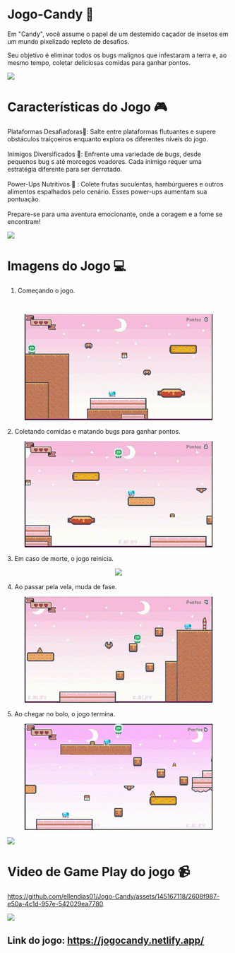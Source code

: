  # Jogo-Candy 🍬

Em "Candy", você assume o papel de um destemido caçador de insetos em um mundo pixelizado repleto de desafios. 

Seu objetivo é eliminar todos os bugs malignos que infestaram a terra e, ao mesmo tempo, coletar deliciosas comidas para ganhar pontos.

<img src="https://user-images.githubusercontent.com/73097560/115834477-dbab4500-a447-11eb-908a-139a6edaec5c.gif">

# Características do Jogo 🎮

Plataformas Desafiadoras🥖: Salte entre plataformas flutuantes e supere obstáculos traiçoeiros enquanto explora os diferentes níveis do jogo.
<br>
<br>
Inimigos Diversificados 🦇: Enfrente uma variedade de bugs, desde pequenos bug s até morcegos voadores. Cada inimigo requer uma estratégia diferente para ser derrotado.
<br>
<br>
Power-Ups Nutritivos 🍕 : Colete frutas suculentas, hambúrgueres e outros alimentos espalhados pelo cenário. Esses power-ups  aumentam sua pontuação.
<br>
<br>
Prepare-se para uma aventura emocionante, onde a coragem e a fome se encontram! 

<img src="https://user-images.githubusercontent.com/73097560/115834477-dbab4500-a447-11eb-908a-139a6edaec5c.gif">

# Imagens do Jogo 💻

1. Começando o jogo.
<br>
<p align="center">
<img src="/img/c1.gif">
</p>
2. Coletando comidas e matando bugs para ganhar pontos.
<p>
<p align="center">
<img src="/img/c2.gif">
</p>
3. Em caso de morte, o jogo reinicia.
<p>
<p align="center">
<img src="/img/c3.gif">
</p>
4. Ao passar pela vela, muda de fase.
<p>
<p align="center">
<img src="/img/c4.gif">
</p>
5. Ao chegar no bolo, o jogo termina.
<p>
<p align="center">
<img src="/img/c5.gif">
</p>

<img src="https://user-images.githubusercontent.com/73097560/115834477-dbab4500-a447-11eb-908a-139a6edaec5c.gif">

# Video de Game Play do jogo 📹

https://github.com/ellendias01/Jogo-Candy/assets/145167118/2608f987-e50a-4c1d-957e-542029ea7780

<img src="https://user-images.githubusercontent.com/73097560/115834477-dbab4500-a447-11eb-908a-139a6edaec5c.gif">

## Link do jogo: https://jogocandy.netlify.app/

